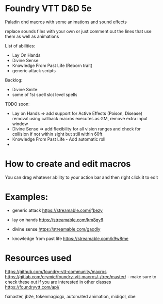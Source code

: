 # Foundry VTT D&D 5e
Paladin dnd macros with some animations and sound effects 

replace sounds files with your own or just comment out the lines that use them as well as animations

List of abilities:
 - Lay On Hands
 - Divine Sense
 - Knowledge From Past Life (Reborn trait)
 - generic attack scripts

Backlog:
 - Divine Smite
 - some of 1st spell slot level spells

TODO soon:
 - Lay on Hands => add support for Active Effects (Poison, Disease) removal using callback macros executes as GM, remove extra input window
 - Divine Sense => add flexibility for all vision ranges and check for collision if not within sight but still within 60ft
 - Knowledge From Past Life - Add automatic roll
 - 

# How to create and edit macros

You can drag whatever ability to your action bar and then right click it to edit

# Examples:

- generic attack https://streamable.com/jfbezy

- lay on hands https://streamable.com/km8qy8

- divine sense https://streamable.com/gaodly

- knowledge from past life https://streamable.com/k9w8me

# Resources used

https://github.com/foundry-vtt-community/macros
https://gitlab.com/crymic/foundry-vtt-macros/-/tree/master/  - make sure to check these out if you are interested in other classes
https://foundryvtt.com/api/

fxmaster,
jb2e,
tokenmagicgx,
automated animation,
midiqol, dae
